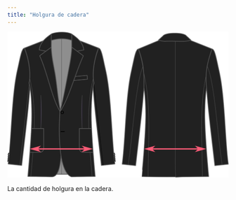 ```yaml
---
title: "Holgura de cadera"
---
```


![Holgura de cadera](hipsease.svg)

La cantidad de holgura en la cadera.




